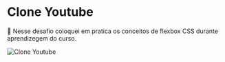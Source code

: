 # Clone Youtube 

🚀 Nesse desafio coloquei em pratica os conceitos de flexbox CSS durante aprendizegem do curso.

![Clone Youtube](https://github.com/Washington789/desafio-flexbox/assets/103329909/e4838740-5788-4219-9966-0925f5fefe55)
